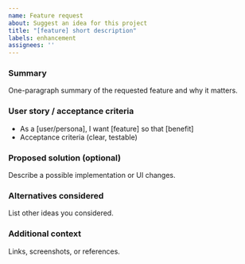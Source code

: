```yaml
---
name: Feature request
about: Suggest an idea for this project
title: "[feature] short description"
labels: enhancement
assignees: ''
---
```


### Summary
One-paragraph summary of the requested feature and why it matters.

### User story / acceptance criteria
- As a [user/persona], I want [feature] so that [benefit]
- Acceptance criteria (clear, testable)

### Proposed solution (optional)
Describe a possible implementation or UI changes.

### Alternatives considered
List other ideas you considered.

### Additional context
Links, screenshots, or references.